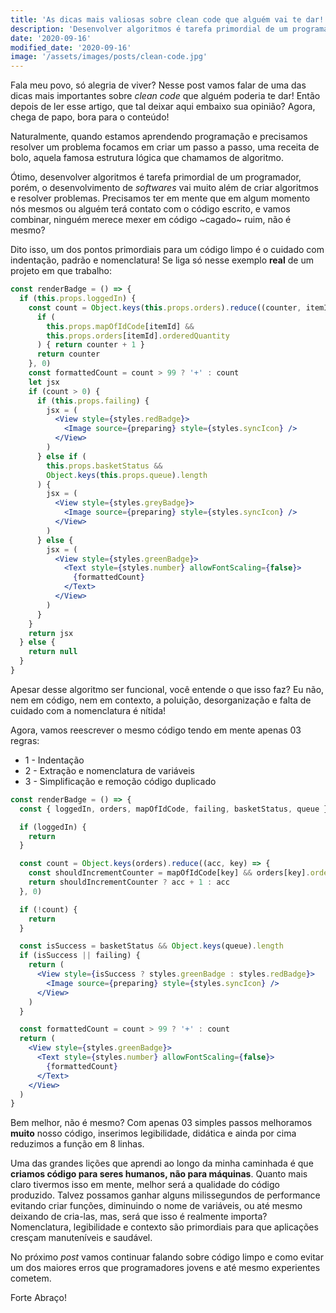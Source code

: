 ```yaml
---
title: 'As dicas mais valiosas sobre clean code que alguém vai te dar! - Parte 01'
description: 'Desenvolver algoritmos é tarefa primordial de um programador, porém, desenvolver softwares vai muito além de criar algoritmos e resolver problemas.'
date: '2020-09-16'
modified_date: '2020-09-16'
image: '/assets/images/posts/clean-code.jpg'
---
```


Fala meu povo, só alegria de viver? Nesse post vamos falar de uma das dicas mais importantes sobre *clean code* que alguém poderia te dar!
Então depois de ler esse artigo, que tal deixar aqui embaixo sua opinião?
Agora, chega de papo, bora para o conteúdo!

Naturalmente, quando estamos aprendendo programação e precisamos resolver um problema focamos em criar um passo a passo, uma receita de bolo, aquela famosa estrutura lógica que chamamos de algoritmo.

Ótimo, desenvolver algoritmos é tarefa primordial de um programador, porém, o desenvolvimento de *softwares* vai muito além de criar algoritmos e resolver problemas. Precisamos ter em mente que em algum momento nós mesmos ou alguém terá contato com o código escrito, e vamos combinar, ninguém merece mexer em código ~cagado~ ruim, não é mesmo?

Dito isso, um dos pontos primordiais para um código limpo é o cuidado com indentação, padrão e nomenclatura! Se liga só nesse exemplo **real** de um projeto em que trabalho:

```jsx
const renderBadge = () => {
  if (this.props.loggedIn) {
    const count = Object.keys(this.props.orders).reduce((counter, itemId) => {
      if (
        this.props.mapOfIdCode[itemId] &&
        this.props.orders[itemId].orderedQuantity
      ) { return counter + 1 }
      return counter
    }, 0)
    const formattedCount = count > 99 ? '+' : count
    let jsx
    if (count > 0) {
      if (this.props.failing) {
        jsx = (
          <View style={styles.redBadge}>
            <Image source={preparing} style={styles.syncIcon} />
          </View>
        )
      } else if (
        this.props.basketStatus &&
        Object.keys(this.props.queue).length
      ) {
        jsx = (
          <View style={styles.greyBadge}>
            <Image source={preparing} style={styles.syncIcon} />
          </View>
        )
      } else {
        jsx = (
          <View style={styles.greenBadge}>
            <Text style={styles.number} allowFontScaling={false}>
              {formattedCount}
            </Text>
          </View>
        )
      }
    }
    return jsx
  } else {
    return null
  }
}
```

Apesar desse algoritmo ser funcional, você entende o que isso faz? Eu não, nem em código, nem em contexto, a poluição, desorganização e falta de cuidado com a nomenclatura é nítida!

Agora, vamos reescrever o mesmo código tendo em mente apenas 03 regras:
- 1 - Indentação
- 2 - Extração e nomenclatura de variáveis
- 3 - Simplificação e remoção código duplicado

```jsx
const renderBadge = () => {
  const { loggedIn, orders, mapOfIdCode, failing, basketStatus, queue } = this.props;

  if (loggedIn) {
    return
  }

  const count = Object.keys(orders).reduce((acc, key) => {
    const shouldIncrementCounter = mapOfIdCode[key] && orders[key].orderedQuantity
    return shouldIncrementCounter ? acc + 1 : acc
  }, 0)

  if (!count) {
    return
  }

  const isSuccess = basketStatus && Object.keys(queue).length
  if (isSuccess || failing) {
    return (
      <View style={isSuccess ? styles.greenBadge : styles.redBadge}>
        <Image source={preparing} style={styles.syncIcon} />
      </View>
    )
  }

  const formattedCount = count > 99 ? '+' : count
  return (
    <View style={styles.greenBadge}>
      <Text style={styles.number} allowFontScaling={false}>
        {formattedCount}
      </Text>
    </View>
  )
}
```

Bem melhor, não é mesmo? Com apenas 03 simples passos melhoramos **muito** nosso código, inserimos legibilidade, didática e ainda por cima reduzimos a função em 8 linhas.

Uma das grandes lições que aprendi ao longo da minha caminhada é que **criamos código para seres humanos, não para máquinas**.
Quanto mais claro tivermos isso em mente, melhor será a qualidade do código produzido. Talvez possamos ganhar alguns milissegundos de performance evitando criar funções, diminuindo o nome de variáveis, ou até mesmo deixando de cria-las, mas, será que isso é realmente importa?
Nomenclatura, legibilidade e contexto são primordiais para que aplicações cresçam manuteníveis e saudável.

No próximo *post* vamos continuar falando sobre código limpo e como evitar um dos maiores erros que programadores jovens e até mesmo experientes cometem.

Forte Abraço!